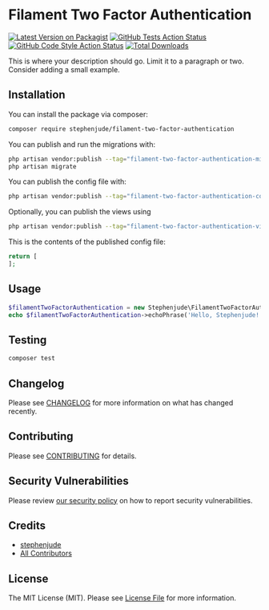 # Filament Two Factor Authentication

[![Latest Version on Packagist](https://img.shields.io/packagist/v/stephenjude/filament-two-factor-authentication.svg?style=flat-square)](https://packagist.org/packages/stephenjude/filament-two-factor-authentication)
[![GitHub Tests Action Status](https://img.shields.io/github/actions/workflow/status/stephenjude/filament-two-factor-authentication/run-tests.yml?branch=main&label=tests&style=flat-square)](https://github.com/stephenjude/filament-two-factor-authentication/actions?query=workflow%3Arun-tests+branch%3Amain)
[![GitHub Code Style Action Status](https://img.shields.io/github/actions/workflow/status/stephenjude/filament-two-factor-authentication/fix-php-code-styling.yml?branch=main&label=code%20style&style=flat-square)](https://github.com/stephenjude/filament-two-factor-authentication/actions?query=workflow%3A"Fix+PHP+code+styling"+branch%3Amain)
[![Total Downloads](https://img.shields.io/packagist/dt/stephenjude/filament-two-factor-authentication.svg?style=flat-square)](https://packagist.org/packages/stephenjude/filament-two-factor-authentication)



This is where your description should go. Limit it to a paragraph or two. Consider adding a small example.

## Installation

You can install the package via composer:

```bash
composer require stephenjude/filament-two-factor-authentication
```

You can publish and run the migrations with:

```bash
php artisan vendor:publish --tag="filament-two-factor-authentication-migrations"
php artisan migrate
```

You can publish the config file with:

```bash
php artisan vendor:publish --tag="filament-two-factor-authentication-config"
```

Optionally, you can publish the views using

```bash
php artisan vendor:publish --tag="filament-two-factor-authentication-views"
```

This is the contents of the published config file:

```php
return [
];
```

## Usage

```php
$filamentTwoFactorAuthentication = new Stephenjude\FilamentTwoFactorAuthentication();
echo $filamentTwoFactorAuthentication->echoPhrase('Hello, Stephenjude!');
```

## Testing

```bash
composer test
```

## Changelog

Please see [CHANGELOG](CHANGELOG.md) for more information on what has changed recently.

## Contributing

Please see [CONTRIBUTING](.github/CONTRIBUTING.md) for details.

## Security Vulnerabilities

Please review [our security policy](../../security/policy) on how to report security vulnerabilities.

## Credits

- [stephenjude](https://github.com/stephenjude)
- [All Contributors](../../contributors)

## License

The MIT License (MIT). Please see [License File](LICENSE.md) for more information.

